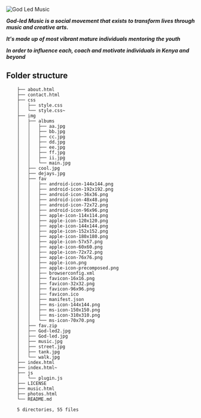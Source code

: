 
![God Led Music](img/walk.jpg)


***God-led Music is a social movement that exists to transform lives through music and creative arts.***

***It's made up of most vibrant mature individuals mentoring the youth***

***In order to influence each, coach and motivate individuals in Kenya and beyond***



## Folder structure
```    .
    ├── about.html
    ├── contact.html
    ├── css
    │   ├── style.css
    │   └── style.css~
    ├── img
    │   ├── albums
    │   │   ├── aa.jpg
    │   │   ├── bb.jpg
    │   │   ├── cc.jpg
    │   │   ├── dd.jpg
    │   │   ├── ee.jpg
    │   │   ├── ff.jpg
    │   │   ├── ii.jpg
    │   │   └── main.jpg
    │   ├── cool.jpg
    │   ├── dejays.jpg
    │   ├── fav
    │   │   ├── android-icon-144x144.png
    │   │   ├── android-icon-192x192.png
    │   │   ├── android-icon-36x36.png
    │   │   ├── android-icon-48x48.png
    │   │   ├── android-icon-72x72.png
    │   │   ├── android-icon-96x96.png
    │   │   ├── apple-icon-114x114.png
    │   │   ├── apple-icon-120x120.png
    │   │   ├── apple-icon-144x144.png
    │   │   ├── apple-icon-152x152.png
    │   │   ├── apple-icon-180x180.png
    │   │   ├── apple-icon-57x57.png
    │   │   ├── apple-icon-60x60.png
    │   │   ├── apple-icon-72x72.png
    │   │   ├── apple-icon-76x76.png
    │   │   ├── apple-icon.png
    │   │   ├── apple-icon-precomposed.png
    │   │   ├── browserconfig.xml
    │   │   ├── favicon-16x16.png
    │   │   ├── favicon-32x32.png
    │   │   ├── favicon-96x96.png
    │   │   ├── favicon.ico
    │   │   ├── manifest.json
    │   │   ├── ms-icon-144x144.png
    │   │   ├── ms-icon-150x150.png
    │   │   ├── ms-icon-310x310.png
    │   │   └── ms-icon-70x70.png
    │   ├── fav.zip
    │   ├── God-led2.jpg
    │   ├── God-led.jpg
    │   ├── music.jpg
    │   ├── street.jpg
    │   ├── tank.jpg
    │   └── walk.jpg
    ├── index.html
    ├── index.html~
    ├── js
    │   └── plugin.js
    ├── LICENSE
    ├── music.html
    ├── photos.html
    └── README.md

    5 directories, 55 files
```
